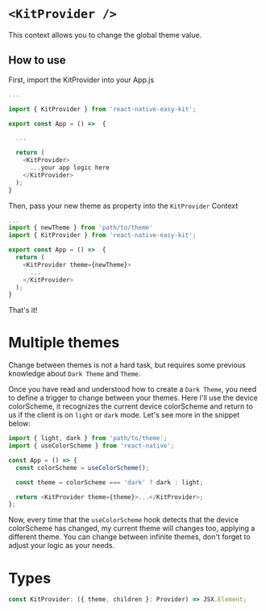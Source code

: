 # `<KitProvider />`

This context allows you to change the global theme value.

## How to use

First, import the KitProvider into your App.js

```ts
...

import { KitProvider } from 'react-native-easy-kit';

export const App = () =>  {

  ...

  return (
    <KitProvider>
      ...your app logic here
    </KitProvider>
  );
}
```

Then, pass your new theme as property into the `KitProvider` Context

```ts
...
import { newTheme } from 'path/to/theme'
import { KitProvider } from 'react-native-easy-kit';

export const App = () =>  {
  return (
    <KitProvider theme={newTheme}>
      ...
    </KitProvider>
  );
}
```

That's it!

# Multiple themes

Change between themes is not a hard task, but requires some previous knowledge about `Dark Theme` and `Theme`.

Once you have read and understood how to create a `Dark Theme`, you need to define a trigger to change between your themes. Here I'll use the device colorScheme, it recognizes the current device colorScheme and return to us if the client is on `light` or `dark` mode. Let's see more in the snippet below:

```ts
import { light, dark } from 'path/to/theme';
import { useColorScheme } from 'react-native';

const App = () => {
  const colorScheme = useColorScheme();

  const theme = colorScheme === 'dark' ? dark : light;

  return <KitProvider theme={theme}>...</KitProvider>;
};
```

Now, every time that the `useColorScheme` hook detects that the device colorScheme has changed, my current theme will changes too, applying a different theme. You can change between infinite themes, don't forget to adjust your logic as your needs.

# Types

```ts
const KitProvider: ({ theme, children }: Provider) => JSX.Element;
```
